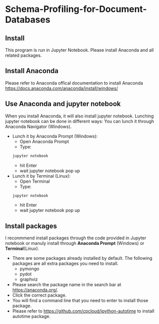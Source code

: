 # Schema-Profiling-for-Document-Databases

## Install
This program is run in Jupyter Notebook. Please install Anaconda and all related packages. 

## Install Anaconda
Please refer to Anaconda offical documentation to install Anaconda https://docs.anaconda.com/anaconda/install/windows/

## Use Anaconda and jupyter notebook

When you install Anaconda, it will also install jupyter notebook. Lunching jupyter notebook can be done in different ways:
You can lunch it through Anaconda Navigator (Windows).
* Lunch it by Anaconda Prompt (Windows):
  * Open Anaconda Prompt
  * Type: 
  ```sh
  jupyter notebook
  ```
  * hit Enter
  * wait jupyter notebook pop up
* Lunch it by Terminal (Linux):
  * Open Terminal
  * Type: 
  ```sh
  jupyter notebook
  ```
  * hit Enter
  * wait jupyter notebook pop up

## Install packages

I reconmmend install packages through the code provided in Jupyter notebook or manuly install through **Anaconda Prompt** (Windows) or **Terminal**(Linux). 
* There are some packages already installed by default. The following packages are all extra packages you need to install.
  * pymongo
  * pydot
  * graphviz
* Please search the package name in the search bar at https://anaconda.org/.
* Click the correct package. 
* You will find a command line that you need to enter to install those package. 
* Please refer to https://github.com/cpcloud/ipython-autotime to install autotime package.


